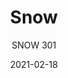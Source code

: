 ---
designer: "Odo Fioravanti"
description: "The%20playful%20shape%2C%20its%20adaptability%20to%20indoor%20and%20outdoor%20use%20and%20stackability%20are%20the%20characteristics%20that%20have%20made%20Snow%20a%20functional%20and%20versatile%20product.%20Table%20with%20die-casted%20aluminium%20legs%20and%20top%20in%20polypropylene%20injection%20moulding%20with%20gas%20air-moulding%20technology."
image_primary: "img/Snow_301_01_zoom.jpg"
image_secondary: "img/Snow_301_02_zoom.jpg"
manufacturer: "Pedrali"
href: "https://www.pedrali.it/en/products/catalog/Table-SNOW-301/"
subtitle: "SNOW 301"
tags: 
  - "Pedrali"
  - "Tables"
title: "Snow"
category: "Tables"
slug: "/manufacturers/pedrali/tables/odo-fioravanti-snow"
date: "2021-02-18"
---